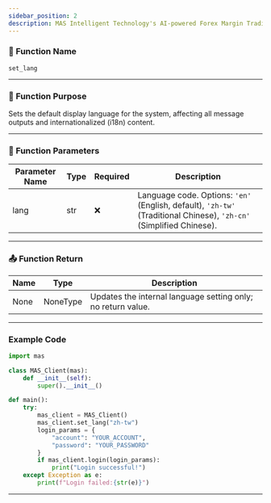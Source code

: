 ```yaml
---
sidebar_position: 2
description: MAS Intelligent Technology's AI-powered Forex Margin Trading Platform with full MetaTrader MT5 broker integration allows investors to generate automated trading strategies simply by entering text. Supports instant backtesting,real-time data synchronization,and seamless multi-broker switching. No coding experience required to easily launch AI automated trading,optimize strategies,and reduce market risk. Designed for both individual traders and financial institutions with standardized MetaTrader MT5-compatible APIs,automated backtesting,and quantitative strategy optimization to help enterprises deploy stable and efficient trading solutions quickly.
---
```


### 🧩 Function Name

`set_lang`

---

### 🎯 Function Purpose

Sets the default display language for the system, affecting all message outputs and internationalized (i18n) content.  

---

### 🔧 Function Parameters

| Parameter Name | Type | Required | Description |
|----------------|------|----------|-------------|
| lang           | str  | ❌       | Language code. Options: `'en'` (English, default), `'zh-tw'` (Traditional Chinese), `'zh-cn'` (Simplified Chinese). |

---

### 📤 Function Return

| Name | Type     | Description                        |
|------|----------|------------------------------------|
| None | NoneType | Updates the internal language setting only; no return value. |

---

### Example Code

```python
import mas

class MAS_Client(mas):
    def __init__(self):
        super().__init__()

def main():
    try:
        mas_client = MAS_Client()
        mas_client.set_lang("zh-tw")
        login_params = {
            "account": "YOUR_ACCOUNT",
            "password": "YOUR_PASSWORD"
        }
        if mas_client.login(login_params):
            print("Login successful!")
    except Exception as e:
        print(f"Login failed:{str(e)}")
```
---